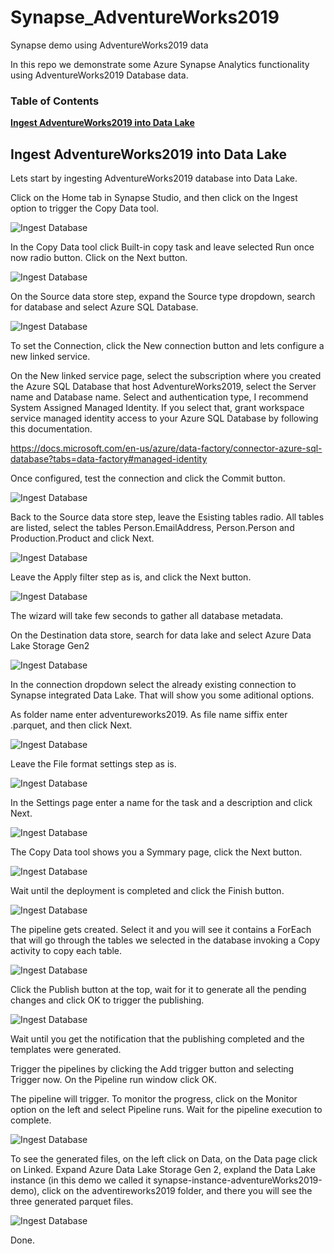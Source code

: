 # Synapse_AdventureWorks2019
Synapse demo using AdventureWorks2019 data

In this repo we demonstrate some Azure Synapse Analytics functionality using AdventureWorks2019 Database data.

### Table of Contents

**[Ingest AdventureWorks2019 into Data Lake](#ingest-adventureworks2019-into-data-lake)**<br>

## Ingest AdventureWorks2019 into Data Lake

Lets start by ingesting AdventureWorks2019 database into Data Lake.

Click on the Home tab in Synapse Studio, and then click on the Ingest option to trigger the Copy Data tool.

![Ingest Database](./../images/IngestDatabase.png)

In the Copy Data tool click Built-in copy task and leave selected Run once now radio button. Click on the Next button.

![Ingest Database](./../images/IngestDatabaseI.png)

On the Source data store step, expand the Source type dropdown, search for database and select Azure SQL Database. 

![Ingest Database](./../images/IngestDatabaseII.png)

To set the Connection, click the New connection button and lets configure a new linked service.

On the New linked service page, select the subscription where you created the Azure SQL Database that host AdventureWorks2019, select the Server name and Database name. Select and authentication type, I recommend System Assigned Managed Identity. If you select that, grant workspace service managed identity access to your Azure SQL Database by following this documentation.

https://docs.microsoft.com/en-us/azure/data-factory/connector-azure-sql-database?tabs=data-factory#managed-identity

Once configured, test the connection and click the Commit button.

![Ingest Database](./../images/IngestDatabaseIII.png)

Back to the Source data store step, leave the Esisting tables radio. All tables are listed, select the tables Person.EmailAddress, Person.Person and Production.Product and click Next.

![Ingest Database](./../images/IngestDatabaseIV.png)

Leave the Apply filter step as is, and click the Next button.

![Ingest Database](./../images/IngestDatabaseV.png)

The wizard will take few seconds to gather all database metadata.

On the Destination data store, search for data lake and select Azure Data Lake Storage Gen2

![Ingest Database](./../images/IngestDatabaseVI.png)

In the connection dropdown select the already existing connection to Synapse integrated Data Lake. That will show you some aditional options.

As folder name enter adventureworks2019. As file name siffix enter .parquet, and then click Next.

![Ingest Database](./../images/IngestDatabaseVII.png)

Leave the File format settings step as is.

![Ingest Database](./../images/IngestDatabaseVIII.png)

In the Settings page enter a name for the task and a description and click Next.

![Ingest Database](./../images/IngestDatabaseIX.png)

The Copy Data tool shows you a Symmary page, click the Next button.

![Ingest Database](./../images/IngestDatabaseX.png)

Wait until the deployment is completed and click the Finish button.

![Ingest Database](./../images/IngestDatabaseXI.png)

The pipeline gets created. Select it and you will see it contains a ForEach that will go through the tables we selected in the database invoking a Copy activity to copy each table.

![Ingest Database](./../images/IngestDatabaseXII.png)

Click the Publish button at the top, wait for it to generate all the pending changes and click OK to trigger the publishing.

![Ingest Database](./../images/IngestDatabaseXIII.png)

Wait until you get the notification that the publishing completed and the templates were generated.

Trigger the pipelines by clicking the Add trigger button and selecting Trigger now. On the Pipeline run window click OK.

The pipeline will trigger. To monitor the progress, click on the Monitor option on the left and select Pipeline runs. Wait for the pipeline execution to complete.

![Ingest Database](./../images/IngestDatabaseXIV.png)

To see the generated files, on the left click on Data, on the Data page click on Linked. Expand Azure Data Lake Storage Gen 2, expland the Data Lake instance (in this demo we called it synapse-instance-adventureWorks2019-demo), click on the adventireworks2019 folder, and there you will see the three generated parquet files.

![Ingest Database](./../images/IngestDatabaseXV.png)

Done.

